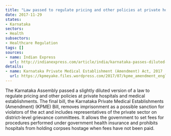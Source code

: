 ```yaml
---
title: "Law passed to regulate pricing and other policies at private hospitals"
date: 2017-11-29
states:
- Karnataka
sectors:
- Health
subsectors:
- Healthcare Regulation
tags: []
sources:
- name: Indian Express
  url: http://indianexpress.com/article/india/karnataka-passes-diluted-law-bill-to-regulate-hospital-policies-fees-passed-4950342/
details:
- name: Karnataka Private Medical Establishment (Amendment) Act, 2017
  url: https://kpmeyake.files.wordpress.com/2017/07/kpme_amendment_english0001.pdf
---
```


The Karnataka Assembly passed a slightly diluted version of a law to regulate pricing and other policies at private hospitals and medical establishments. The final bill, the Karnataka Private Medical Establishments (Amendment) (KPME) Bill, removes imprisonment as a possible sanction for violators of the act and includes representatives of the private sector on district-level grievance committees. It allows the government to set fees for procedures performed under government health insurance and prohibits hospitals from holding corpses hostage when fees have not been paid.
